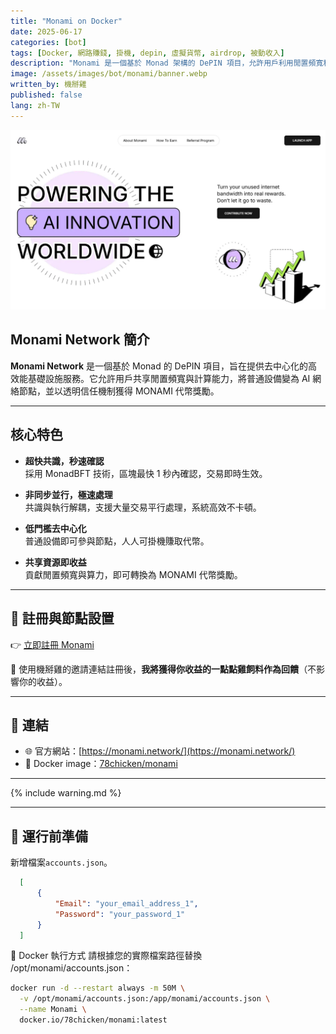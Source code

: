 ```yaml
---
title: "Monami on Docker"
date: 2025-06-17
categories: [bot]
tags: [Docker, 網路賺錢, 掛機, depin, 虛擬貨幣, airdrop, 被動收入]
description: "Monami 是一個基於 Monad 架構的 DePIN 項目，允許用戶利用閒置頻寬和計算資源，參與去中心化 AI 網絡並獲得 MONAMI 代幣獎勵。"
image: /assets/images/bot/monami/banner.webp
written_by: 機掰雞
published: false
lang: zh-TW
---
```


![Monami 封面圖](/assets/images/bot/monami/banner.webp)


## Monami Network 簡介

**Monami Network** 是一個基於 Monad 的 DePIN 項目，旨在提供去中心化的高效能基礎設施服務。它允許用戶共享閒置頻寬與計算能力，將普通設備變為 AI 網絡節點，並以透明信任機制獲得 MONAMI 代幣獎勵。

---

## 核心特色

- **超快共識，秒速確認**  
  採用 MonadBFT 技術，區塊最快 1 秒內確認，交易即時生效。

- **非同步並行，極速處理**  
  共識與執行解耦，支援大量交易平行處理，系統高效不卡頓。

- **低門檻去中心化**  
  普通設備即可參與節點，人人可掛機賺取代幣。

- **共享資源即收益**  
  貢獻閒置頻寬與算力，即可轉換為 MONAMI 代幣獎勵。

---

## 📝 註冊與節點設置

👉 [立即註冊 Monami](https://monami.network/signup?refcode=8HG60F)

🎉 使用機掰雞的邀請連結註冊後，**我將獲得你收益的一點點雞飼料作為回饋**（不影響你的收益）。

---

## 🔗 連結

- 🌐 官方網站：[https://monami.network/](https://monami.network/)
- 🐳 Docker image：[78chicken/monami](https://hub.docker.com/r/78chicken/monami)

---

{% include warning.md %}

---

## 📁 運行前準備

新增檔案`accounts.json`。

```json
  [
      {
          "Email": "your_email_address_1",
          "Password": "your_password_1"
      }
  ]   
```
🐳 Docker 執行方式
請根據您的實際檔案路徑替換 /opt/monami/accounts.json：

```bash
docker run -d --restart always -m 50M \
  -v /opt/monami/accounts.json:/app/monami/accounts.json \
  --name Monami \
  docker.io/78chicken/monami:latest
```
